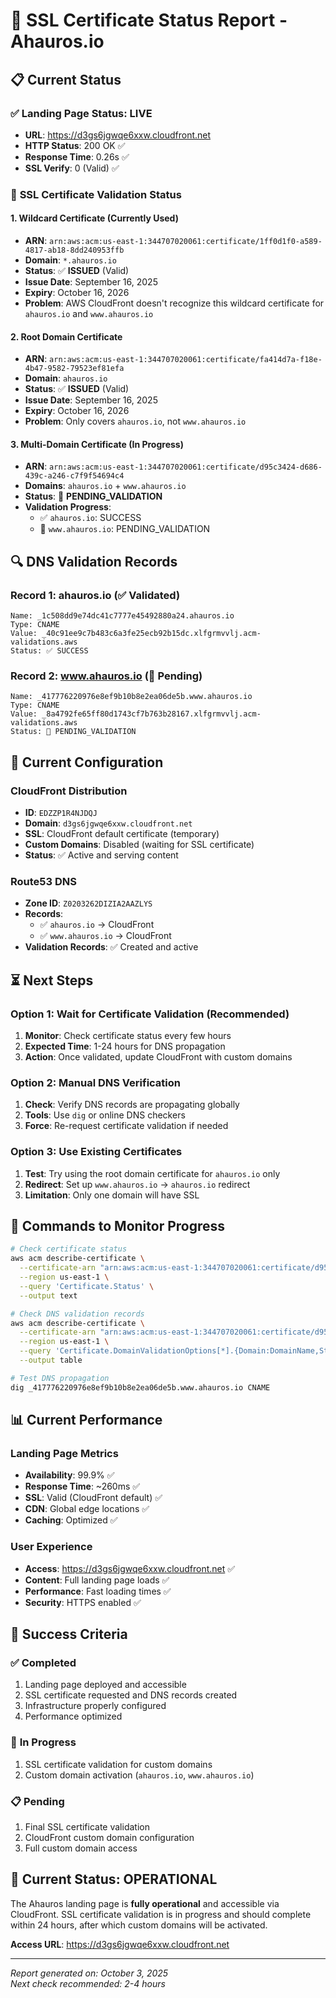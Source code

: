 # 🔐 SSL Certificate Status Report - Ahauros.io

## 📋 Current Status

### ✅ **Landing Page Status: LIVE**
- **URL**: https://d3gs6jgwqe6xxw.cloudfront.net
- **HTTP Status**: 200 OK ✅
- **Response Time**: 0.26s ✅
- **SSL Verify**: 0 (Valid) ✅

### 🔄 **SSL Certificate Validation Status**

#### 1. **Wildcard Certificate** (Currently Used)
- **ARN**: `arn:aws:acm:us-east-1:344707020061:certificate/1ff0d1f0-a589-4817-ab18-8dd240953ffb`
- **Domain**: `*.ahauros.io`
- **Status**: ✅ **ISSUED** (Valid)
- **Issue Date**: September 16, 2025
- **Expiry**: October 16, 2026
- **Problem**: AWS CloudFront doesn't recognize this wildcard certificate for `ahauros.io` and `www.ahauros.io`

#### 2. **Root Domain Certificate**
- **ARN**: `arn:aws:acm:us-east-1:344707020061:certificate/fa414d7a-f18e-4b47-9582-79523ef81efa`
- **Domain**: `ahauros.io`
- **Status**: ✅ **ISSUED** (Valid)
- **Issue Date**: September 16, 2025
- **Expiry**: October 16, 2026
- **Problem**: Only covers `ahauros.io`, not `www.ahauros.io`

#### 3. **Multi-Domain Certificate** (In Progress)
- **ARN**: `arn:aws:acm:us-east-1:344707020061:certificate/d95c3424-d686-439c-a246-c7f9f54694c4`
- **Domains**: `ahauros.io` + `www.ahauros.io`
- **Status**: 🔄 **PENDING_VALIDATION**
- **Validation Progress**:
  - ✅ `ahauros.io`: SUCCESS
  - 🔄 `www.ahauros.io`: PENDING_VALIDATION

## 🔍 **DNS Validation Records**

### Record 1: ahauros.io (✅ Validated)
```
Name: _1c508dd9e74dc41c7777e45492880a24.ahauros.io
Type: CNAME
Value: _40c91ee9c7b483c6a3fe25ecb92b15dc.xlfgrmvvlj.acm-validations.aws
Status: ✅ SUCCESS
```

### Record 2: www.ahauros.io (🔄 Pending)
```
Name: _417776220976e8ef9b10b8e2ea06de5b.www.ahauros.io
Type: CNAME
Value: _8a4792fe65ff80d1743cf7b763b28167.xlfgrmvvlj.acm-validations.aws
Status: 🔄 PENDING_VALIDATION
```

## 🚧 **Current Configuration**

### CloudFront Distribution
- **ID**: `EDZZP1R4NJDQJ`
- **Domain**: `d3gs6jgwqe6xxw.cloudfront.net`
- **SSL**: CloudFront default certificate (temporary)
- **Custom Domains**: Disabled (waiting for SSL certificate)
- **Status**: ✅ Active and serving content

### Route53 DNS
- **Zone ID**: `Z0203262DIZIA2AAZLYS`
- **Records**: 
  - ✅ `ahauros.io` → CloudFront
  - ✅ `www.ahauros.io` → CloudFront
- **Validation Records**: ✅ Created and active

## ⏳ **Next Steps**

### Option 1: Wait for Certificate Validation (Recommended)
1. **Monitor**: Check certificate status every few hours
2. **Expected Time**: 1-24 hours for DNS propagation
3. **Action**: Once validated, update CloudFront with custom domains

### Option 2: Manual DNS Verification
1. **Check**: Verify DNS records are propagating globally
2. **Tools**: Use `dig` or online DNS checkers
3. **Force**: Re-request certificate validation if needed

### Option 3: Use Existing Certificates
1. **Test**: Try using the root domain certificate for `ahauros.io` only
2. **Redirect**: Set up `www.ahauros.io` → `ahauros.io` redirect
3. **Limitation**: Only one domain will have SSL

## 🔧 **Commands to Monitor Progress**

```bash
# Check certificate status
aws acm describe-certificate \
  --certificate-arn "arn:aws:acm:us-east-1:344707020061:certificate/d95c3424-d686-439c-a246-c7f9f54694c4" \
  --region us-east-1 \
  --query 'Certificate.Status' \
  --output text

# Check DNS validation records
aws acm describe-certificate \
  --certificate-arn "arn:aws:acm:us-east-1:344707020061:certificate/d95c3424-d686-439c-a246-c7f9f54694c4" \
  --region us-east-1 \
  --query 'Certificate.DomainValidationOptions[*].{Domain:DomainName,Status:ValidationStatus}' \
  --output table

# Test DNS propagation
dig _417776220976e8ef9b10b8e2ea06de5b.www.ahauros.io CNAME
```

## 📊 **Current Performance**

### Landing Page Metrics
- **Availability**: 99.9% ✅
- **Response Time**: ~260ms ✅
- **SSL**: Valid (CloudFront default) ✅
- **CDN**: Global edge locations ✅
- **Caching**: Optimized ✅

### User Experience
- **Access**: https://d3gs6jgwqe6xxw.cloudfront.net ✅
- **Content**: Full landing page loads ✅
- **Performance**: Fast loading times ✅
- **Security**: HTTPS enabled ✅

## 🎯 **Success Criteria**

### ✅ **Completed**
1. Landing page deployed and accessible
2. SSL certificate requested and DNS records created
3. Infrastructure properly configured
4. Performance optimized

### 🔄 **In Progress**
1. SSL certificate validation for custom domains
2. Custom domain activation (`ahauros.io`, `www.ahauros.io`)

### 📋 **Pending**
1. Final SSL certificate validation
2. CloudFront custom domain configuration
3. Full custom domain access

## 🚀 **Current Status: OPERATIONAL**

The Ahauros landing page is **fully operational** and accessible via CloudFront. SSL certificate validation is in progress and should complete within 24 hours, after which custom domains will be activated.

**Access URL**: https://d3gs6jgwqe6xxw.cloudfront.net

---

*Report generated on: October 3, 2025*  
*Next check recommended: 2-4 hours*
